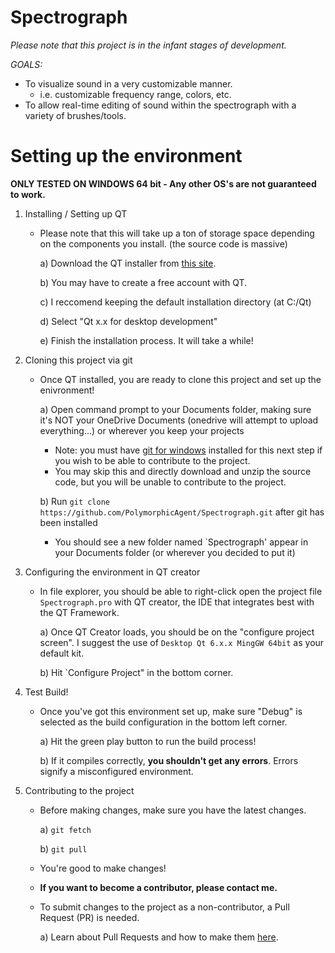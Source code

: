 # Spectrograph

_*Please note that this project is in the infant stages of development.*_


_*GOALS:*_
- To visualize sound in a very customizable manner.
    - i.e. customizable frequency range, colors, etc.
- To allow real-time editing of sound within the spectrograph with a variety of brushes/tools.

# Setting up the environment

**ONLY TESTED ON WINDOWS 64 bit - Any other OS's are not guaranteed to work.**

1) Installing / Setting up QT

    - Please note that this will take up a ton of storage space depending on the components you install. (the source code is massive)

        a) Download the QT installer from [this site](https://www.qt.io/download-qt-installer-oss).
        
        b) You may have to create a free account with QT.
        
        c) I reccomend keeping the default installation directory (at C:/Qt)
        
        d) Select "Qt x.x for desktop development"
        
        e) Finish the installation process. It will take a while!

2) Cloning this project via git

    - Once QT installed, you are ready to clone this project and set up the enivronment!

        a) Open command prompt to your Documents folder, making sure it's NOT your OneDrive Documents (onedrive will attempt to upload everything...) or wherever you keep your projects

        - Note: you must have [git for windows](https://git-scm.com/downloads/win) installed for this next step if you wish to be able to contribute to the project. 
        - You may skip this and directly download and unzip the source code, but you will be unable to contribute to the project.
        
        b) Run `git clone https://github.com/PolymorphicAgent/Spectrograph.git` after git has been installed
        - You should see a new folder named `Spectrograph' appear in your Documents folder (or wherever you decided to put it) 
        
3) Configuring the environment in QT creator
    - In file explorer, you should be able to right-click open the project file `Spectrograph.pro` with QT creator, the IDE that integrates best with the QT Framework.
    
        a) Once QT Creator loads, you should be on the "configure project screen". I suggest the use of `Desktop Qt 6.x.x MingGW 64bit` as your default kit.

        b) Hit `Configure Project" in the bottom corner.
        
4) Test Build!
    - Once you've got this environment set up, make sure "Debug" is selected as the build configuration in the bottom left corner.
    
        a) Hit the green play button to run the build process!
        
        b) If it compiles correctly, **you shouldn't get any errors**. Errors signify a misconfigured environment.
        
5) Contributing to the project
    - Before making changes, make sure you have the latest changes.
    
        a) `git fetch`
    
        b) `git pull`
        
    - You're good to make changes!
    
    - **If you want to become a contributor, please contact me.**
    - To submit changes to the project as a non-contributor, a Pull Request (PR) is needed.
    
        a) Learn about Pull Requests and how to make them [here](https://docs.github.com/en/pull-requests/collaborating-with-pull-requests/proposing-changes-to-your-work-with-pull-requests/creating-a-pull-request).
